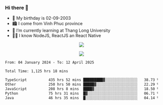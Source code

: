 ### Hi there 👋
- 🎂 My birthday is 02-09-2003
- 🏙️ I come from Vinh Phuc province
- 🌱 I’m currently learning at Thang Long University
- 🧑‍💻 I know NodeJS, ReactJS an React Native
<p align="center"><img src="https://github-readme-stats.vercel.app/api?username=tmquang0209&show_icons=true&theme=gradient"></p>
<p align="center"><img src="https://github-readme-stats.vercel.app/api/top-langs/?username=tmquang0209&hide=scss,css&langs_count=10"></p>
<!--START_SECTION:waka-->

```txt
From: 04 January 2024 - To: 12 April 2025

Total Time: 1,125 hrs 18 mins

TypeScript          435 hrs 52 mins █████████▓░░░░░░░░░░░░░░░   38.73 %
Other               250 hrs 50 mins █████▓░░░░░░░░░░░░░░░░░░░   22.29 %
JavaScript          208 hrs 8 mins  ████▓░░░░░░░░░░░░░░░░░░░░   18.50 %
Python              75 hrs 31 mins  █▓░░░░░░░░░░░░░░░░░░░░░░░   06.71 %
Java                46 hrs 35 mins  █░░░░░░░░░░░░░░░░░░░░░░░░   04.14 %
```

<!--END_SECTION:waka-->
